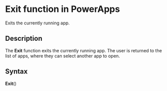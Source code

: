 <properties
	pageTitle="Exit function | Microsoft PowerApps"
	description="Reference information, including syntax and examples, for the Exit function in PowerApps"
	services=""
	suite="powerapps"
	documentationCenter="na"
	authors="gregli-msft"
	manager="dwrede"
	editor=""
	tags=""/>

<tags
   ms.service="powerapps"
   ms.devlang="na"
   ms.topic="article"
   ms.tgt_pltfrm="na"
   ms.workload="na"
   ms.date="11/07/2015"
   ms.author="gregli"/>

# Exit function in PowerApps #

Exits the currently running app.

## Description ##

The **Exit** function exits the currently running app.  The user is returned to the list of apps, where they can select another app to open.

## Syntax ##

**Exit**()

